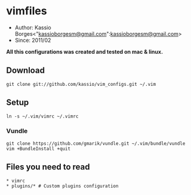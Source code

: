 # vimfiles

* Author: Kassio Borges<"kassioborgesm@gmail.com":kassioborgesm@gmail.com>
* Since: 2011/02

<b>All this configurations was created and tested on mac & linux.</b>

## Download

    git clone git://github.com/kassio/vim_configs.git ~/.vim

## Setup

    ln -s ~/.vim/vimrc ~/.vimrc

### Vundle

    git clone https://github.com/gmarik/vundle.git ~/.vim/bundle/vundle
    vim +BundleInstall +quit

## Files you need to read

    * vimrc
    * plugins/* # Custom plugins configuration
